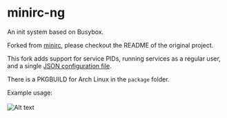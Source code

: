 # minirc-ng

An init system based on Busybox.

Forked from [minirc](https://github.com/hut/minirc), please checkout the README of the original project.

This fork adds support for service PIDs, running services as a regular user, and a single [JSON configuration file](https://github.com/karabaja4/minirc-ng/blob/master/src/minirc.json).

There is a PKGBUILD for Arch Linux in the `package` folder.

Example usage:
\
\
![Alt text](https://user-images.githubusercontent.com/1043015/149645150-122da2e9-97c9-4d36-ad04-736fc9ee3acc.png)
